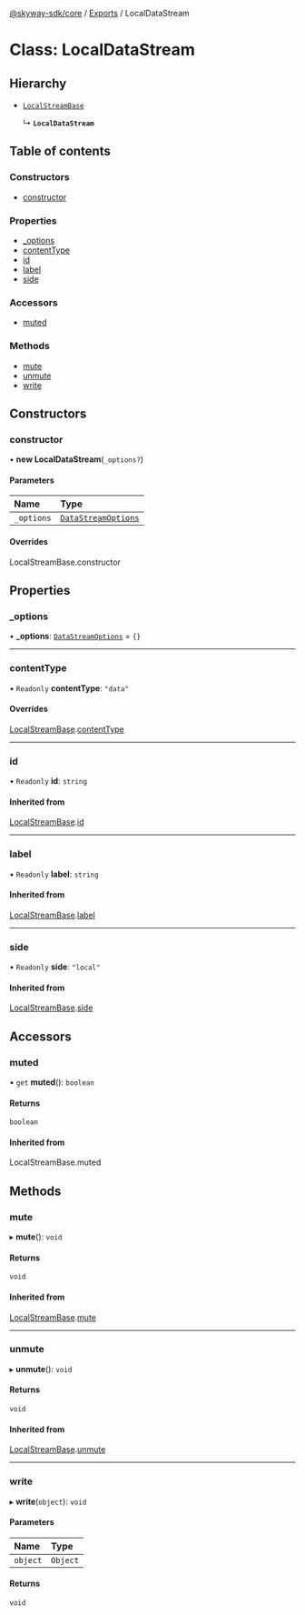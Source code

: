 [@skyway-sdk/core](../README.md) / [Exports](../modules.md) / LocalDataStream

# Class: LocalDataStream

## Hierarchy

- [`LocalStreamBase`](LocalStreamBase.md)

  ↳ **`LocalDataStream`**

## Table of contents

### Constructors

- [constructor](LocalDataStream.md#constructor)

### Properties

- [\_options](LocalDataStream.md#_options)
- [contentType](LocalDataStream.md#contenttype)
- [id](LocalDataStream.md#id)
- [label](LocalDataStream.md#label)
- [side](LocalDataStream.md#side)

### Accessors

- [muted](LocalDataStream.md#muted)

### Methods

- [mute](LocalDataStream.md#mute)
- [unmute](LocalDataStream.md#unmute)
- [write](LocalDataStream.md#write)

## Constructors

### constructor

• **new LocalDataStream**(`_options?`)

#### Parameters

| Name | Type |
| :------ | :------ |
| `_options` | [`DataStreamOptions`](../interfaces/DataStreamOptions.md) |

#### Overrides

LocalStreamBase.constructor

## Properties

### \_options

• **\_options**: [`DataStreamOptions`](../interfaces/DataStreamOptions.md) = `{}`

___

### contentType

• `Readonly` **contentType**: ``"data"``

#### Overrides

[LocalStreamBase](LocalStreamBase.md).[contentType](LocalStreamBase.md#contenttype)

___

### id

• `Readonly` **id**: `string`

#### Inherited from

[LocalStreamBase](LocalStreamBase.md).[id](LocalStreamBase.md#id)

___

### label

• `Readonly` **label**: `string`

#### Inherited from

[LocalStreamBase](LocalStreamBase.md).[label](LocalStreamBase.md#label)

___

### side

• `Readonly` **side**: ``"local"``

#### Inherited from

[LocalStreamBase](LocalStreamBase.md).[side](LocalStreamBase.md#side)

## Accessors

### muted

• `get` **muted**(): `boolean`

#### Returns

`boolean`

#### Inherited from

LocalStreamBase.muted

## Methods

### mute

▸ **mute**(): `void`

#### Returns

`void`

#### Inherited from

[LocalStreamBase](LocalStreamBase.md).[mute](LocalStreamBase.md#mute)

___

### unmute

▸ **unmute**(): `void`

#### Returns

`void`

#### Inherited from

[LocalStreamBase](LocalStreamBase.md).[unmute](LocalStreamBase.md#unmute)

___

### write

▸ **write**(`object`): `void`

#### Parameters

| Name | Type |
| :------ | :------ |
| `object` | `Object` |

#### Returns

`void`
